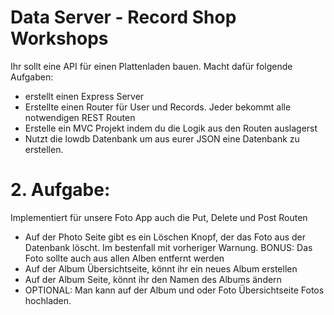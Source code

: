 # Data Server - Record Shop Workshops

Ihr sollt eine API für einen Plattenladen bauen.
Macht dafür folgende Aufgaben:

-   erstellt einen Express Server
-   Erstellte einen Router für User und Records. Jeder bekommt alle notwendigen REST Routen
-   Erstelle ein MVC Projekt indem du die Logik aus den Routen auslagerst
-   Nutzt die lowdb Datenbank um aus eurer JSON eine Datenbank zu erstellen.

# 2. Aufgabe:

Implementiert für unsere Foto App auch die Put, Delete und Post Routen

-   Auf der Photo Seite gibt es ein Löschen Knopf, der das Foto aus der Datenbank löscht. Im bestenfall mit vorheriger Warnung. BONUS: Das Foto sollte auch aus allen Alben entfernt werden
-   Auf der Album Übersichtseite, könnt ihr ein neues Album erstellen
-   Auf der Album Seite, könnt ihr den Namen des Albums ändern
-   OPTIONAL: Man kann auf der Album und oder Foto Übersichtseite Fotos hochladen.
